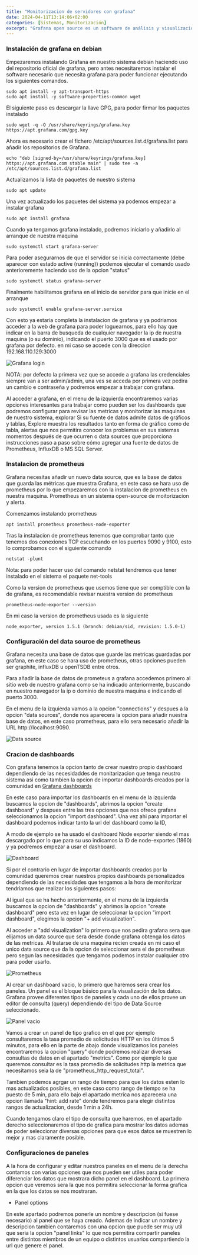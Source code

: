 ```yaml
---
title: "Monitorizacion de servidores con grafana"
date: 2024-04-11T13:14:06+02:00
categories: [Sistemas, Monitorización]
excerpt: "Grafana open source es un software de análisis y visualización de código abierto. Le permite consultar, visualizar, alertar y explorar sus métricas, registros y seguimientos sin importar dónde estén almacenados. Le proporciona herramientas para convertir los datos de su base de datos de series temporales (TSDB) en gráficos y visualizaciones interesantes."
---
```


### **Instalación de grafana en debian** ###

Empezaremos instalando Grafana en nuestro sistema debian haciendo uso del repositorio oficial de grafana, pero antes necesitaremos instalar el software necesario que necesita grafana para poder funcionar ejecutando los siguientes comandos.

~~~
sudo apt install -y apt-transport-https
sudo apt install -y software-properties-common wget
~~~

El siguiente paso es descargar la llave GPG, para poder firmar los paquetes instalado

~~~
sudo wget -q -O /usr/share/keyrings/grafana.key https://apt.grafana.com/gpg.key
~~~

Ahora es necesario crear el fichero /etc/apt/sources.list.d/grafana.list para añadir los repositorios de Grafana.

~~~
echo "deb [signed-by=/usr/share/keyrings/grafana.key] https://apt.grafana.com stable main" | sudo tee -a /etc/apt/sources.list.d/grafana.list
~~~

Actualizamos la lista de paquetes de nuestro sistema

~~~
sudo apt update
~~~

Una vez actualizado los paquetes del sistema ya podemos empezar a instalar grafana

~~~
sudo apt install grafana
~~~

Cuando ya tengamos grafana instalado, podremos iniciarlo y añadirlo al arranque de nuestra maquina

~~~
sudo systemctl start grafana-server
~~~

Para poder asegurarnos de que el servidor se inicia correctamente (debe aparecer con estado active (running)) podemos ejecutar el comando usado anterioremente haciendo uso de la opcion "status"

~~~
sudo systemctl status grafana-server
~~~

Finalmente habilitamos grafana en el inicio de servidor para que inicie en el arranque

~~~
sudo systemctl enable grafana-server.service
~~~

Con esto ya estaria completa la instalacion de grafana y ya podriamos acceder a la web de grafana para poder loguearnos, para ello hay que indicar en la barra de busqueda de cualquier navegador la ip de nuestra maquina (o su dominio), indicando el puerto 3000 que es el usado por grafana por defecto. en mi caso se accede con la direccion 192.168.110.129:3000

![Grafana login](/images/Grafana/grafana_login.png)

NOTA: por defecto la primera vez que se accede a grafana las credenciales siempre van a ser admin/admin, una ves se acceda por primera vez pedira un cambio e contraseña y podremos empezar a trabajar con grafana.

Al acceder a grafana, en el menu de la izquierda encontraremos varias opciones interesantes para trabajar como pueden ser los dashboards que podremos configurar para revisar las metricas y monitorizar las maquinas de nuestro sistema, explorar Si su fuente de datos admite datos de gráficos y tablas, Explore muestra los resultados tanto en forma de gráfico como de tabla, alertas que nos permitira conocer los problemas en sus sistemas momentos después de que ocurren o data sources que proporciona instrucciones paso a paso sobre cómo agregar una fuente de datos de Prometheus, InfluxDB o MS SQL Server.

### **Instalacion de prometheus** ###

Grafana necesitas añadir un nuevo data source, que es la base de datos que guarda las métricas que muestra Grafana, en este caso se hara uso de prometheus por lo que empezaremos con la instalacion de prometheus en nuestra maquina. Prometheus en un sistema open-source de moitorizacion y alerta.

Comenzamos instalando prometheus

~~~
apt install prometheus prometheus-node-exporter
~~~

Tras la instalacion de prometheus tenemos que comprobar tanto que tenemos dos conexiones TCP escuchando en los puertos 9090 y 9100, esto lo comprobamos con el siguiente comando

~~~
netstat -plunt
~~~

Nota: para poder hacer uso del comando netstat tendremos que tener instalado en el sistema el paquete net-tools

Como la version de prometheus que usemos tiene que ser comptible con la de grafana, es recomendable revisar nuestra version de prometheus

~~~
prometheus-node-exporter --version
~~~

En mi caso la version de prometheus usada es la siguiente

~~~
node_exporter, version 1.5.1 (branch: debian/sid, revision: 1.5.0-1)
~~~

### **Configuración del data source de prometheus** ###

Grafana necesita una base de datos que guarde las metricas guardadas por grafana, en este caso se hara uso de prometheus, otras opciones pueden ser graphite, influxDB u openTSDB entre otros.

Para añadir la base de datos de prometeus a grafana accedemos primero al sitio web de nuestro grafana como se ha indicado anteriormente, buscando en nuestro navegador la ip o dominio de nuestra maquina e indicando el puerto 3000.

En el menu de la izquierda vamos a la opcion "connections" y despues a la opcion "data sources", donde nos aparecera la opcion para añadir nuestra base de datos, en este caso prometheus, para ello sera necesario añadir la URL http://localhost:9090.

![Data source](/images/Grafana/data-source.png)

### **Cracion de dashboards** ###

Con grafana tenemos la opcion tanto de crear nuestro propio dashboard dependiendo de las necesidaddes de monitarizacion que tenga neustro sistema asi como tambien la opcion de importar dashboards creados por la comunidad en [Grafana dashboards](https://grafana.com/grafana/dashboards/)

En este caso para importar los dashboards en el menu de la izquierda buscamos la opcion de "dashboards", abrimos la opcion "create dashboard" y despues entre las tres opciones que nos ofrece grafana seleccionamos la opcion "import dashboard". Una vez ahi para importar el dashboard podemos indicar tanto la url del dashboard como la ID, 

A modo de ejemplo se ha usado el dashboard Node exporter siendo el mas descargado por lo que para su uso indicamos la ID de node-exportes (1860) y ya podremos empezar a usar el dashboard.

![Dashboard](/images/Grafana/metrica.png)

Si por el contrario en lugar de importar dashboards creados por la comunidad queremos crear nuestros propios dashboards personalizados dependiendo de las necesidades que tengamos a la hora de monitorizar tendriamos que realizar los siguientes pasos:

Al igual que se ha hecho anteriormente, en el menu de la izquierda buscamos la opcion de "dashboards" y abrimos la opcion "create dashboard" pero esta vez en lugar de seleccionar la opcion "import dashboard", elegimos la opcion "+ add visualization".

Al acceder a "add visualization" lo primero que nos pedira grafana sera que elijamos un data source que sera desde donde grafana obtenga los datos de las metricas. Al tratarse de una maquina recien creada en mi caso el unico data source que da la opcion de seleccionar sera el de prometheus pero segun las necesidades que tengamos podemos instalar cualquier otro para poder usarlo.

![Prometheus](/images/Grafana/prometheus.png)

Al crear un dashboard vacio, lo primero que haremos sera crear los paneles. Un panel es el bloque básico para la visualización de los datos. Grafana provee diferentes tipos de paneles y cada uno de ellos provee un editor de consulta (query) dependiendo del tipo de Data Source seleccionado.

![Panel vacio](/images/Grafana/panel.png)

Vamos a crear un panel de tipo grafico en el que por ejemplo consultaremos la tasa promedio de solicitudes HTTP en los últimos 5 minutos, para ello en la parte de abajo donde visualizamos los paneles encontraremos la opcion "query" donde podremos realizar diversas consultas de datos en el apartado "metrics". Como por ejemplo lo que queremos consultar es la tasa promedio de solicitudes http la metrica que necesitamos seia la de "prometheus_http_request_total".

Tambien podemos agrgar un rango de tiempo para que los datos esten lo mas actualizados posibles, en este caso como rango de tiempo se ha puesto de 5 min, para ello bajo el apartado metrica nos aparecera una opcion llamada "hint: add rate" donde tendremos para elegir distintos rangos de actualizacion, desde 1 min a 24h.

Cuando tengamos claro el tipo de consulta que haremos, en el apartado derecho seleccionaremos el tipo de grafica para mostrar los datos ademas de poder seleccionar diversas opciones para que esos datos se muestren lo mejor y mas claramente posible.

### **Configuraciones de paneles** ###

A la hora de configurar y editar nuestros paneles en el menu de la derecha contamos con varias opciones que nos pueden ser utiles para poder diferenciar los datos que mostrara dicho panel en el dashboard. La primera opcion que veremos sera la que nos permitira seleccionar la forma grafica en la que los datos se nos mostraran.

* Panel options

En este apartado podremos ponerle un nombre y descripcion (si fuese necesario) al panel que se haya creado. Ademas de indicar un nombre y descripcion tambien contaremos con una opcion que puede ser muy util que seria la opcion "panel links" lo que nos permitira compartir paneles entre distintos miembros de un equipo o distintos usuarios compartiendo la url que genere el panel.